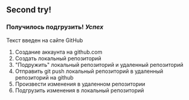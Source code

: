 ## Second try!
### Получилось подгрузить! *Успех*

Текст введен на сайте GitHub

1. Создание аккаунта на github.com
2. Создать локальный репозиторий
3. "Подружить" локальный репозиторий и удаленный репозиторий
4. Отправить git push локальный репозиторий в удаленный репозиторий на github
5. Произвести изменения в удаленном репозитории
6. Подгрузить изменения в локальный репозиторий